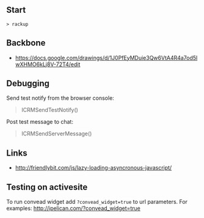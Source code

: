 Start
-----

    > rackup

Backbone
--------

* https://docs.google.com/drawings/d/1J0PfEyMDuie3Qw6VtA4R4a7od5lwXHMO6kLj8V-72T4/edit


Debugging
---------

Send test notify from the browser console:

   > ICRMSendTestNotify()

Post test message to chat:

   > ICRMSendServerMessage()
   

Links
-----

* http://friendlybit.com/js/lazy-loading-asyncronous-javascript/


Testing on activesite
---------------------

To run convead widget add `?convead_widget=true` to url parameters. For
examples: http://ipelican.com/?convead_widget=true
